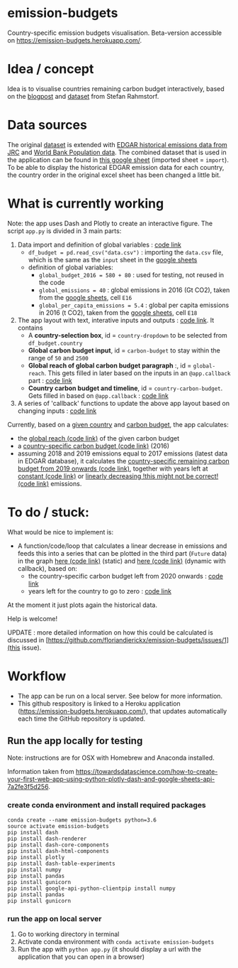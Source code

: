# emission-budgets
Country-specific emission budgets visualisation. Beta-version accessible on https://emission-budgets.herokuapp.com/.

# Idea / concept

Idea is to visualise countries remaining carbon budget interactively, based on the [blogpost](http://www.realclimate.org/index.php/archives/2019/08/how-much-co2-your-country-can-still-emit-in-three-simple-steps/) and [dataset](www.pik-potsdam.de/~stefan/Country%20CO2%20emissions%202016%20calculator.xlsx) from Stefan Rahmstorf.

# Data sources

The original [dataset](http://www.realclimate.org/index.php/archives/2019/08/how-much-co2-your-country-can-still-emit-in-three-simple-steps/) is extended with [EDGAR historical emissions data from JRC](https://edgar.jrc.ec.europa.eu/overview.php?v=booklet2018) and [World Bank Population data](https://databank.worldbank.org/reports.aspx?source=2&series=SP.POP.TOTL&country=#). The combined dataset that is used in the application can be found in [this google sheet](https://docs.google.com/spreadsheets/d/1R1U8iwlf2NdHDj6ykzgUqocQDfpbVB6i8lsStN3eNlo/edit?usp=sharing) (imported sheet = `import`). To be able to display the historical EDGAR emission data for each country, the country order in the original excel sheet has been changed a little bit.

# What is currently working

Note: the app uses Dash and Plotly to create an interactive figure. The script `app.py` is divided in 3 main parts:
1. Data import and definition of global variables : [code link](https://github.com/floriandierickx/emission-budgets/blob/4578f0b1fd0ade04d289d75fef4621d751529e51/app.py#L13)
   - `df_budget = pd.read_csv("data.csv")` : importing the `data.csv` file, which is the same as the `input` sheet in the [google sheets](https://docs.google.com/spreadsheets/d/1R1U8iwlf2NdHDj6ykzgUqocQDfpbVB6i8lsStN3eNlo/edit?usp=sharing)
   - definition of global variables:
      - `global_budget_2016 = 580 + 80` : used for testing, not reused in the code
      - `global_emissions = 40` : global emissions in 2016 (Gt CO2), taken from the [google sheets](https://docs.google.com/spreadsheets/d/1R1U8iwlf2NdHDj6ykzgUqocQDfpbVB6i8lsStN3eNlo/edit?usp=sharing), cell `E16`
      - `global_per_capita_emissions = 5.4` : global per capita emissions in 2016 (t CO2), taken from the [google sheets](https://docs.google.com/spreadsheets/d/1R1U8iwlf2NdHDj6ykzgUqocQDfpbVB6i8lsStN3eNlo/edit?usp=sharing), cell `E18`
2. The app layout with text, interative inputs and outputs : [code link](https://github.com/floriandierickx/emission-budgets/blob/4578f0b1fd0ade04d289d75fef4621d751529e51/app.py#L33). It contains
   - A **country-selection box**, id = `country-dropdown` to be selected from `df_budget.country`
   - **Global carbon budget input**, id = `carbon-budget` to stay within the range of `50` and `2500`
   - **Global reach of global carbon budget paragraph** :, id = `global-reach`. This gets filled in later based on the inputs in an `@app.callback` part : [code link](https://github.com/floriandierickx/emission-budgets/blob/472c6792fa246b28cca8886138d673409e73a518/app.py#L259)
   - **Country carbon budget and timeline**, id = `country-carbon-budget`. Gets filled in based on `@app.callback` : [code link](https://github.com/floriandierickx/emission-budgets/blob/472c6792fa246b28cca8886138d673409e73a518/app.py#L267)
3. A series of 'callback' functions to update the above app layout based on changing inputs : [code link](https://github.com/floriandierickx/emission-budgets/blob/4578f0b1fd0ade04d289d75fef4621d751529e51/app.py#L202)

Currently, based on a [given country](https://github.com/floriandierickx/emission-budgets/blob/4578f0b1fd0ade04d289d75fef4621d751529e51/app.py#L38) and [carbon budget](https://github.com/floriandierickx/emission-budgets/blob/4578f0b1fd0ade04d289d75fef4621d751529e51/app.py#L52), the app calculates:

- the [global reach (code link)](https://github.com/floriandierickx/emission-budgets/blob/4578f0b1fd0ade04d289d75fef4621d751529e51/app.py#L256) of the given carbon budget
- a [country-specific carbon budget (code link)](https://github.com/floriandierickx/emission-budgets/blob/4578f0b1fd0ade04d289d75fef4621d751529e51/app.py#L286) (2016)
- assuming 2018 and 2019 emissions equal to 2017 emissions (latest data in EDGAR database), it calculates the [country-specific remaining carbon budget from 2019 onwards (code link)](https://github.com/floriandierickx/emission-budgets/blob/4578f0b1fd0ade04d289d75fef4621d751529e51/app.py#L303), together with years left at [constant (code link)](https://github.com/floriandierickx/emission-budgets/blob/4578f0b1fd0ade04d289d75fef4621d751529e51/app.py#L314) or [linearly decreasing !this might not be correct! (code link)](https://github.com/floriandierickx/emission-budgets/blob/4578f0b1fd0ade04d289d75fef4621d751529e51/app.py#L326) emissions.

# To do / stuck:

What would be nice to implement is:

- A function/code/loop that calculates a linear decrease in emissions and feeds this into a series that can be plotted in the third part (`Future` data) in the graph [here (code link)](https://github.com/floriandierickx/emission-budgets/blob/4578f0b1fd0ade04d289d75fef4621d751529e51/app.py#L144) (static) and [here (code link)](https://github.com/floriandierickx/emission-budgets/blob/4578f0b1fd0ade04d289d75fef4621d751529e51/app.py#L233) (dynamic with callback), based on:
  - the country-specific carbon budget left from 2020 onwards : [code link](https://github.com/floriandierickx/emission-budgets/blob/ffbcb24ce65d473483d3ebdcf492fc135316b984/app.py#L303)
  - years left for the country to go to zero : [code link](https://github.com/floriandierickx/emission-budgets/blob/ffbcb24ce65d473483d3ebdcf492fc135316b984/app.py#L326)

At the moment it just plots again the historical data.

Help is welcome!

UPDATE : more detailed information on how this could be calculated is discussed in [https://github.com/floriandierickx/emission-budgets/issues/1](this issue).

# Workflow

- The app can be run on a local server. See below for more information.
- This github respository is linked to a Heroku application (https://emission-budgets.herokuapp.com/), that updates automatically each time the GitHub repository is updated.

## Run the app locally for testing
Note: instructions are for OSX with Homebrew and Anaconda installed.

Information taken from https://towardsdatascience.com/how-to-create-your-first-web-app-using-python-plotly-dash-and-google-sheets-api-7a2fe3f5d256.

### create conda environment and install required packages
```
conda create --name emission-budgets python=3.6
source activate emission-budgets
pip install dash
pip install dash-renderer
pip install dash-core-components
pip install dash-html-components
pip install plotly
pip install dash-table-experiments
pip install numpy
pip install pandas
pip install gunicorn
pip install google-api-python-clientpip install numpy
pip install pandas
pip install gunicorn
```

### run the app on local server

1. Go to working directory in terminal
2. Activate conda environment with `conda activate emission-budgets`
3. Run the app with `python app.py` (it should display a url with the application that you can open in a browser)
